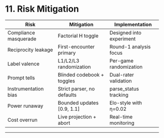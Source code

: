 # 11. Risk Mitigation

| Risk | Mitigation | Implementation |
|------|-----------|----------------|
| Compliance masquerade | Factorial H toggle | Designed into experiment |
| Reciprocity leakage | First-encounter primary | Round-1 analysis focus |
| Label valence | L1/L2/L3 randomization | Per-game randomization |
| Prompt tells | Blinded codebook + toggles | Dual-rater validation |
| Instrumentation bias | Strict parser, no defaults | parse_status tracking |
| Power runaway | Bounded updates [0.9, 1.1] | Elo-style with η=0.02 |
| Cost overrun | Live projection + abort | Real-time monitoring |

---
